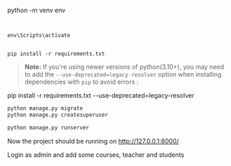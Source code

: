 
python -m venv env
```


env\Scripts\activate


pip install -r requirements.txt
```

> **Note:** If you're using newer versions of python(3.10+), you may need to add the `--use-deprecated=legacy-resolver` option when installing dependencies with `pip` to avoid errors :

pip install -r requirements.txt --use-deprecated=legacy-resolver
```python manage.py makemigrations
python manage.py migrate
python manage.py createsuperuser

python manage.py runserver
```

Now the project should be running on http://127.0.0.1:8000/

Login as admin and add some courses, teacher and students




